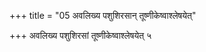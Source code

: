 +++
title = "05 अवलिख्य पशुशिरसान् तूष्णीकेष्वाश्लेषयेत्"

+++
अवलिख्य पशुशिरसां तूष्णीकेष्वाश्लेषयेत् ५